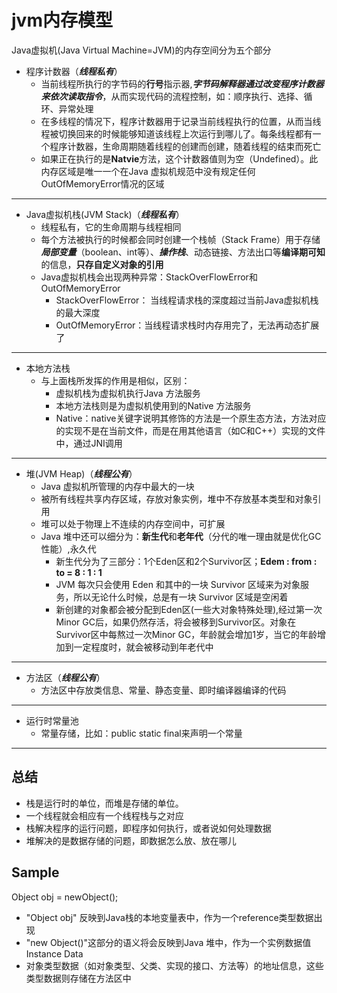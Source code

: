 # jvm内存模型

Java虚拟机(Java Virtual Machine=JVM)的内存空间分为五个部分

* 程序计数器（***线程私有***）
    * 当前线程所执行的字节码的**行号**指示器,***字节码解释器通过改变程序计数器来依次读取指令***，从而实现代码的流程控制，如：顺序执行、选择、循环、异常处理
    * 在多线程的情况下，程序计数器用于记录当前线程执行的位置，从而当线程被切换回来的时候能够知道该线程上次运行到哪儿了。每条线程都有一个程序计数器，生命周期随着线程的创建而创建，随着线程的结束而死亡 
    * 如果正在执行的是**Natvie**方法，这个计数器值则为空（Undefined）。此内存区域是唯一一个在Java 虚拟机规范中没有规定任何OutOfMemoryError情况的区域

---

* Java虚拟机栈(JVM Stack)（***线程私有***）
    *  线程私有，它的生命周期与线程相同
    *  每个方法被执行的时候都会同时创建一个栈帧（Stack Frame）用于存储***局部变量***（boolean、int等）、***操作栈***、动态链接、方法出口等**编译期可知**的信息，**只存自定义对象的引用**
    *  Java虚拟机栈会出现两种异常：StackOverFlowError和OutOfMemoryError
        *  StackOverFlowError： 当线程请求栈的深度超过当前Java虚拟机栈的最大深度
        *  OutOfMemoryError：当线程请求栈时内存用完了，无法再动态扩展了

---

* 本地方法栈
    * 与上面栈所发挥的作用是相似，区别：
        * 虚拟机栈为虚拟机执行Java 方法服务
        * 本地方法栈则是为虚拟机使用到的Native 方法服务
        *  Native：native关键字说明其修饰的方法是一个原生态方法，方法对应的实现不是在当前文件，而是在用其他语言（如C和C++）实现的文件中，通过JNI调用

---

* 堆(JVM Heap)（***线程公有***）
    * Java 虚拟机所管理的内存中最大的一块
    * 被所有线程共享内存区域，存放对象实例，堆中不存放基本类型和对象引用
    * 堆可以处于物理上不连续的内存空间中，可扩展
    * Java 堆中还可以细分为：**新生代**和**老年代**（分代的唯一理由就是优化GC性能）,永久代
        * 新生代分为了三部分：1个Eden区和2个Survivor区；**Edem : from : to = 8 : 1 : 1**
        * JVM 每次只会使用 Eden 和其中的一块 Survivor 区域来为对象服务，所以无论什么时候，总是有一块 Survivor 区域是空闲着
        * 新创建的对象都会被分配到Eden区(一些大对象特殊处理),经过第一次Minor GC后，如果仍然存活，将会被移到Survivor区。对象在Survivor区中每熬过一次Minor GC，年龄就会增加1岁，当它的年龄增加到一定程度时，就会被移动到年老代中

---

* 方法区（***线程公有***）
    * 方法区中存放类信息、常量、静态变量、即时编译器编译的代码

---

* 运行时常量池
    *  常量存储，比如：public static final来声明一个常量

---
## 总结
* 栈是运行时的单位，而堆是存储的单位。
* 一个线程就会相应有一个线程栈与之对应
* 栈解决程序的运行问题，即程序如何执行，或者说如何处理数据
* 堆解决的是数据存储的问题，即数据怎么放、放在哪儿

## Sample
Object obj = newObject();

* "Object obj" 反映到Java栈的本地变量表中，作为一个reference类型数据出现
* "new Object()"这部分的语义将会反映到Java 堆中，作为一个实例数据值Instance Data
* 对象类型数据（如对象类型、父类、实现的接口、方法等）的地址信息，这些类型数据则存储在方法区中